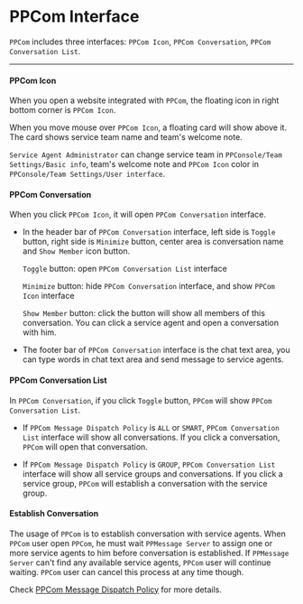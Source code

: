 # PPCom Interface

`PPCom` includes three interfaces: `PPCom Icon`, `PPCom Conversation`, `PPCom Conversation List`.

-----

#### PPCom Icon

When you open a website integrated with `PPCom`, the floating icon in right bottom corner is `PPCom Icon`.

When you move mouse over `PPCom Icon`, a floating card will show above it. The card shows service team name and team's welcome note.

`Service Agent Administrator` can change service team in `PPConsole/Team Settings/Basic info`, team's welcome note and `PPCom Icon` color in `PPConsole/Team Settings/User interface`.
    

#### PPCom Conversation
When you click `PPCom Icon`, it will open `PPCom Conversation` interface.

* In the header bar of `PPCom Conversation` interface, left side is `Toggle` button, right side is `Minimize` button, center area is conversation name and `Show Member` icon button.

  `Toggle` button: open `PPCom Conversation List` interface

  `Minimize` button: hide `PPCom Conversation` interface, and show `PPCom Icon` interface
  
  `Show Member` button: click the button will show all members of this conversation. You can click a service agent and open a conversation with him.
  
* The footer bar of `PPCom Conversation` interface is the chat text area, you can type words in chat text area and send message to service agents.

#### PPCom Conversation List
In `PPCom Conversation`, if you click `Toggle` button, `PPCom` will show `PPCom Conversation List`.

* If `PPCom Message Dispatch Policy` is `ALL` or `SMART`, `PPCom Conversation List` interface will show all conversations. If you click a conversation, `PPCom` will open that conversation.

* If `PPCom Message Dispatch Policy` is `GROUP`, `PPCom Conversation List` interface will show all service groups and conversations. If you click a service group, `PPCom` will establish a conversation with the service group.

#### Establish Conversation

The usage of `PPCom` is to establish conversation with service agents. When `PPCom` user open `PPCom`, he must wait `PPMessage Server` to assign one or more service agents to him before conversation is established. If `PPMessage Server` can't find any available service agents, `PPCom` user will continue waiting. `PPCom` user can cancel this process at any time though.

Check [PPCom Message Dispatch Policy](./message-dispatch.md) for more details.

